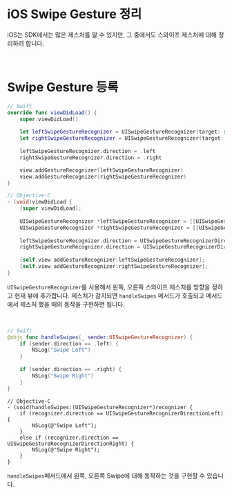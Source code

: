 # iOS Swipe Gesture 정리

iOS는 SDK에서는 많은 제스처를 알 수 있지만, 그 중에서도 스와이프 제스처에 대해 정리하려 합니다.

<br />

# Swipe Gesture 등록

~~~swift
// Swift
override func viewDidLoad() {
    super.viewDidLoad()
        
    let leftSwipeGestureRecognizer = UISwipeGestureRecognizer(target: self, action: #selector(handleSwipes(_:)))
    let rightSwipeGestureRecognizer = UISwipeGestureRecognizer(target: self, action: #selector(handleSwipes(_:)))
        
    leftSwipeGestureRecognizer.direction = .left
    rightSwipeGestureRecognizer.direction = .right

    view.addGestureRecognizer(leftSwipeGestureRecognizer)
    view.addGestureRecognizer(rightSwipeGestureRecognizer)
}
~~~

~~~objective-c
// Objective-C
- (void)viewDidLoad {
    [super viewDidLoad];
    
    UISwipeGestureRecognizer *leftSwipeGestureRecognizer = [[UISwipeGestureRecognizer alloc] initWithTarget:self action:@selector(handleSwipes:)];
	UISwipeGestureRecognizer *rightSwipeGestureRecognizer = [[UISwipeGestureRecognizer alloc] initWithTarget:self action:@selector(handleSwipes:)];
    
    leftSwipeGestureRecognizer.direction = UISwipeGestureRecognizerDirectionLeft;    
    rightSwipeGestureRecognizer.direction = UISwipeGestureRecognizerDirectionRight;  
    
    [self.view addGestureRecognizer:leftSwipeGestureRecognizer];
	[self.view addGestureRecognizer:rightSwipeGestureRecognizer];
}
~~~

`UISwipeGestureRecognizer`를 사용해서 왼쪽, 오른쪽 스와이프 제스처를 방향을 정하고 현재 뷰에 추가합니다. 제스처가 감지되면 `handleSwipes` 메서드가 호출되고 메서드에서 제스처 했을 때의 동작을 구현하면 됩니다.

<br />

~~~swift
// Swift
@objc func handleSwipes(_ sender:UISwipeGestureRecognizer) {
    if (sender.direction == .left) {
        NSLog("Swipe Left")
    }
        
    if (sender.direction == .right) {
        NSLog("Swipe Right")
    }
}
~~~

~~~objc
// Objective-C
- (void)handleSwipes:(UISwipeGestureRecognizer*)recognizer {
    if (recognizer.direction == UISwipeGestureRecognizerDirectionLeft) {
        NSLog(@"Swipe Left");
    }
    else if (recognizer.direction == UISwipeGestureRecognizerDirectionRight) {
        NSLog(@"Swipe Right");
    }
}
~~~

`handleSwipes`메서드에서 왼쪽, 오른쪽 Swipe에 대해 동작하는 것을 구현할 수 있습니다.

